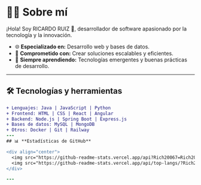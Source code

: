 # 👨‍💻 **Sobre mí**  
¡Hola! Soy RICARDO RUIZ 👋, desarrollador de software apasionado por la tecnología y la innovación.  
- 🌐 **Especializado en:** Desarrollo web y bases de datos.  
- 🎯 **Comprometido con:** Crear soluciones escalables y eficientes.  
- 🚀 **Siempre aprendiendo:** Tecnologías emergentes y buenas prácticas de desarrollo.  

---

## 🛠️ **Tecnologías y herramientas**  
```diff
+ Lenguajes: Java | JavaScript | Python
+ Frontend: HTML | CSS | React | Angular
+ Backend: Node.js | Spring Boot | Express.js
+ Bases de datos: MySQL | MongoDB
+ Otros: Docker | Git | Railway
---
## 📊 **Estadísticas de GitHub**  

<div align="center">
  <img src="https://github-readme-stats.vercel.app/api?Rich20067=Rich20067&show_icons=true&theme=gruvbox" width="45%" />
  <img src="https://github-readme-stats.vercel.app/api/top-langs/?Rich20067=Rich20067&layout=compact&theme=gruvbox" width="45%" />
</div>

---
